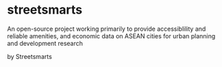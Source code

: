 # streetsmarts
An open-source project working primarily to provide accessiblility and reliable amenities, and economic data on ASEAN cities for urban planning and development research

by Streetsmarts  